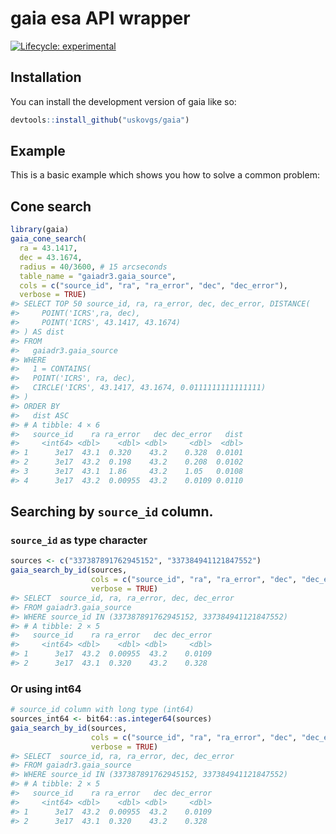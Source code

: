 # gaia esa API wrapper


[![Lifecycle: experimental](https://img.shields.io/badge/lifecycle-experimental-orange.svg)](https://lifecycle.r-lib.org/articles/stages.html#experimental)



## Installation

You can install the development version of gaia like so:

``` r
devtools::install_github("uskovgs/gaia")
```

## Example

This is a basic example which shows you how to solve a common problem:

## Cone search

``` r
library(gaia)
gaia_cone_search(
  ra = 43.1417,
  dec = 43.1674,
  radius = 40/3600, # 15 arcseconds
  table_name = "gaiadr3.gaia_source",
  cols = c("source_id", "ra", "ra_error", "dec", "dec_error"),
  verbose = TRUE)
#> SELECT TOP 50 source_id, ra, ra_error, dec, dec_error, DISTANCE(
#>     POINT('ICRS',ra, dec),
#>     POINT('ICRS', 43.1417, 43.1674)
#> ) AS dist
#> FROM
#>   gaiadr3.gaia_source
#> WHERE
#>   1 = CONTAINS(
#>   POINT('ICRS', ra, dec),
#>   CIRCLE('ICRS', 43.1417, 43.1674, 0.0111111111111111)
#> )
#> ORDER BY
#>   dist ASC
#> # A tibble: 4 × 6
#>   source_id    ra ra_error   dec dec_error   dist
#>     <int64> <dbl>    <dbl> <dbl>     <dbl>  <dbl>
#> 1      3e17  43.1  0.320    43.2    0.328  0.0101
#> 2      3e17  43.2  0.198    43.2    0.208  0.0102
#> 3      3e17  43.1  1.86     43.2    1.05   0.0108
#> 4      3e17  43.2  0.00955  43.2    0.0109 0.0110
```

## Searching by `source_id` column.

### `source_id` as type character

``` r
sources <- c("337387891762945152", "337384941121847552")
gaia_search_by_id(sources, 
                  cols = c("source_id", "ra", "ra_error", "dec", "dec_error"), 
                  verbose = TRUE)
#> SELECT  source_id, ra, ra_error, dec, dec_error
#> FROM gaiadr3.gaia_source
#> WHERE source_id IN (337387891762945152, 337384941121847552)
#> # A tibble: 2 × 5
#>   source_id    ra ra_error   dec dec_error
#>     <int64> <dbl>    <dbl> <dbl>     <dbl>
#> 1      3e17  43.2  0.00955  43.2    0.0109
#> 2      3e17  43.1  0.320    43.2    0.328
```

### Or using int64

``` r
# source_id column with long type (int64)
sources_int64 <- bit64::as.integer64(sources)
gaia_search_by_id(sources, 
                  cols = c("source_id", "ra", "ra_error", "dec", "dec_error"), 
                  verbose = TRUE)
#> SELECT  source_id, ra, ra_error, dec, dec_error
#> FROM gaiadr3.gaia_source
#> WHERE source_id IN (337387891762945152, 337384941121847552)
#> # A tibble: 2 × 5
#>   source_id    ra ra_error   dec dec_error
#>     <int64> <dbl>    <dbl> <dbl>     <dbl>
#> 1      3e17  43.2  0.00955  43.2    0.0109
#> 2      3e17  43.1  0.320    43.2    0.328
```
